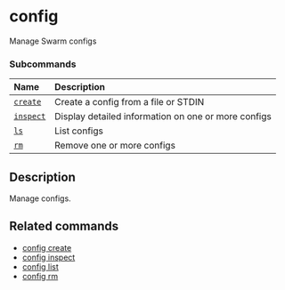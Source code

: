 # config

<!---MARKER_GEN_START-->
Manage Swarm configs

### Subcommands

| Name                           | Description                                         |
|:-------------------------------|:----------------------------------------------------|
| [`create`](config_create.md)   | Create a config from a file or STDIN                |
| [`inspect`](config_inspect.md) | Display detailed information on one or more configs |
| [`ls`](config_ls.md)           | List configs                                        |
| [`rm`](config_rm.md)           | Remove one or more configs                          |



<!---MARKER_GEN_END-->

## Description

Manage configs.

## Related commands

* [config create](config_create.md)
* [config inspect](config_inspect.md)
* [config list](config_ls.md)
* [config rm](config_rm.md)
